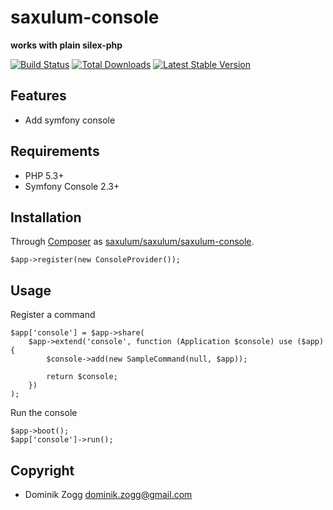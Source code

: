 saxulum-console
===============

**works with plain silex-php**

[![Build Status](https://api.travis-ci.org/saxulum/saxulum-console.png?branch=master)](https://travis-ci.org/saxulum/saxulum-console)
[![Total Downloads](https://poser.pugx.org/saxulum/saxulum-console/downloads.png)](https://packagist.org/packages/saxulum/saxulum-console)
[![Latest Stable Version](https://poser.pugx.org/saxulum/saxulum-console/v/stable.png)](https://packagist.org/packages/saxulum/saxulum-console)

Features
--------

* Add symfony console

Requirements
------------

 * PHP 5.3+
 * Symfony Console 2.3+

Installation
------------

Through [Composer](http://getcomposer.org) as [saxulum/saxulum/saxulum-console][1].

``` {.php}
$app->register(new ConsoleProvider());
```

Usage
-----

Register a command

``` {.php}
$app['console'] = $app->share(
    $app->extend('console', function (Application $console) use ($app) {
        $console->add(new SampleCommand(null, $app));

        return $console;
    })
);
```

Run the console

``` {.php}
$app->boot();
$app['console']->run();
```

Copyright
---------
* Dominik Zogg <dominik.zogg@gmail.com>

[1]: https://packagist.org/packages/saxulum/saxulum-console